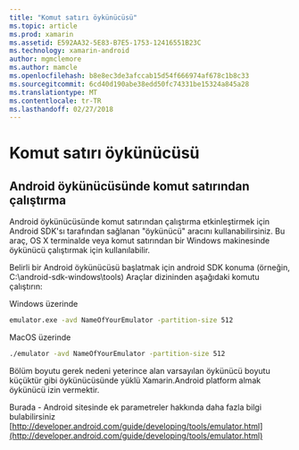```yaml
---
title: "Komut satırı öykünücüsü"
ms.topic: article
ms.prod: xamarin
ms.assetid: E592AA32-5E83-B7E5-1753-12416551B23C
ms.technology: xamarin-android
author: mgmclemore
ms.author: mamcle
ms.openlocfilehash: b8e8ec3de3afccab15d54f666974af678c1b8c33
ms.sourcegitcommit: 6cd40d190abe38edd50fc74331be15324a845a28
ms.translationtype: MT
ms.contentlocale: tr-TR
ms.lasthandoff: 02/27/2018
---
```

# <a name="command-line-emulator"></a>Komut satırı öykünücüsü


## <a name="running-the-android-emulator-from-the-command-line"></a>Android öykünücüsünde komut satırından çalıştırma

Android öykünücüsünde komut satırından çalıştırma etkinleştirmek için Android SDK'sı tarafından sağlanan "öykünücü" aracını kullanabilirsiniz. Bu araç, OS X terminalde veya komut satırından bir Windows makinesinde öykünücü çalıştırmak için kullanılabilir.

Belirli bir Android öykünücüsü başlatmak için android SDK konuma (örneğin, C:\android-sdk-windows\tools) Araçlar dizininden aşağıdaki komutu çalıştırın:

Windows üzerinde

```cmd
emulator.exe -avd NameOfYourEmulator -partition-size 512
```

MacOS üzerinde

```bash
./emulator -avd NameOfYourEmulator -partition-size 512
```

Bölüm boyutu gerek nedeni yeterince alan varsayılan öykünücü boyutu küçüktür gibi öykünücüsünde yüklü Xamarin.Android platform almak öykünücü izin vermektir.

Burada - Android sitesinde ek parametreler hakkında daha fazla bilgi bulabilirsiniz [http://developer.android.com/guide/developing/tools/emulator.html](http://developer.android.com/guide/developing/tools/emulator.html)
